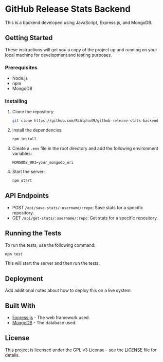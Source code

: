 # GitHub Release Stats Backend

This is a backend developed using JavaScript, Express.js, and MongoDB.

## Getting Started

These instructions will get you a copy of the project up and running on your local machine for development and testing purposes.

### Prerequisites

- Node.js
- npm
- MongoDB

### Installing

1. Clone the repository:
    ```bash
    git clone https://github.com/RLAlpha49/github-release-stats-backend
    ```

2. Install the dependencies:
    ```bash
    npm install
    ```

3. Create a `.env` file in the root directory and add the following environment variables:
    ```env
    MONGODB_URI=your_mongodb_uri
    ```

4. Start the server:
    ```bash
    npm start
    ```

## API Endpoints

- POST `/api/save-stats/:username/:repo`: Save stats for a specific repository.
- GET `/api/get-stats/:username/:repo`: Get stats for a specific repository.

## Running the Tests

To run the tests, use the following command:

```bash
npm test
```

This will start the server and then run the tests.

## Deployment

Add additional notes about how to deploy this on a live system.

## Built With

- [Express.js](https://expressjs.com/) - The web framework used.
- [MongoDB](https://www.mongodb.com/) - The database used.

## License

This project is licensed under the GPL v3 License - see the [LICENSE](LICENSE) file for details.